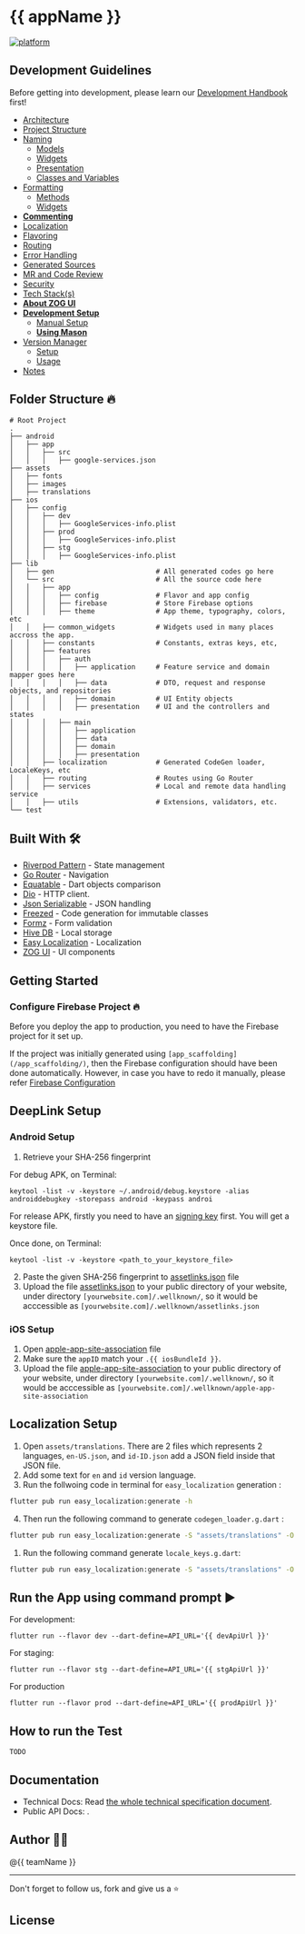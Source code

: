 # {{ appName }}

[![platform](https://img.shields.io/badge/platform-Flutter-blue.svg)](https://flutter.dev/)

## Development Guidelines
Before getting into development, please learn our [Development Handbook](doc/handbook.md) first!

  - [Architecture](doc/handbook.md#architecture)
  - [Project Structure](doc/handbook.md#project-structure)
  - [Naming](doc/handbook.md#naming)
    - [Models](doc/handbook.md#models)
    - [Widgets](doc/handbook.md#widgets)
    - [Presentation](doc/handbook.md#presentation)
    - [Classes and Variables](doc/handbook.md#classes-and-variables)
  - [Formatting](doc/handbook.md#formatting)
    - [Methods](doc/handbook.md#methods)
    - [Widgets](doc/handbook.md#widgets-1)
  - [**Commenting**](doc/handbook.md#commenting)
  - [Localization](doc/handbook.md#localization)
  - [Flavoring](doc/handbook.md#flavoring)
  - [Routing](doc/handbook.md#routing)
  - [Error Handling](doc/handbook.md#error-handling)
  - [Generated Sources](doc/handbook.md#generated-sources)
  - [MR and Code Review](doc/handbook.md#mr-and-code-review)
  - [Security](doc/handbook.md#security)
  - [Tech Stack(s)](doc/handbook.md#tech-stacks)
  - [**About ZOG UI**](doc/handbook.md#about-zog-ui)
  - [**Development Setup**](doc/handbook.md#development-setup)
    - [Manual Setup](doc/handbook.md#manual-setup)
    - [**Using Mason**](doc/handbook.md#using-mason)
  - [Version Manager](doc/handbook.md#version-manager)
    - [Setup](doc/handbook.md#setup)
    - [Usage](doc/handbook.md#usage)
  - [Notes](doc/handbook.md#notes)


## Folder Structure 🔥

    # Root Project
    .
    ├── android                       
    │   ├── app                      
    │   │   ├── src                            
    │   │   │   ├── google-services.json 
    ├── assets                            
    │   ├── fonts                        
    │   ├── images                           
    │   ├── translations 
    ├── ios                         
    │   ├── config                      
    │   │   ├── dev                            
    │   │   │   ├── GoogleServices-info.plist 
    │   │   ├── prod                             
    │   │   │   ├── GoogleServices-info.plist               
    │   │   ├── stg                             
    │   │   │   ├── GoogleServices-info.plist        
    ├── lib                             
    │   ├── gen                         # All generated codes go here
    │   └── src                         # All the source code here
    │   │   ├── app                                 
    │   │   │   ├── config              # Flavor and app config    
    │   │   │   ├── firebase            # Store Firebase options       
    │   │   │   ├── theme               # App theme, typography, colors, etc
    │   │   ├── common_widgets          # Widgets used in many places accross the app.
    │   │   ├── constants               # Constants, extras keys, etc,
    │   │   ├── features                         
    │   │   │   ├── auth  
    │   │   │   │   ├── application     # Feature service and domain mapper goes here
    │   │   │   │   ├── data            # DTO, request and response objects, and repositories
    │   │   │   │   ├── domain          # UI Entity objects
    │   │   │   │   ├── presentation    # UI and the controllers and states                    
    │   │   │   ├── main  
    │   │   │   │   ├── application  
    │   │   │   │   ├── data  
    │   │   │   │   ├── domain  
    │   │   │   │   ├── presentation                    
    │   │   ├── localization            # Generated CodeGen loader, LocaleKeys, etc  
    │   │   ├── routing                 # Routes using Go Router
    │   │   ├── services                # Local and remote data handling service
    │   │   ├── utils                   # Extensions, validators, etc.
    └── test                            


## Built With 🛠
* [Riverpod Pattern](https://riverpod.dev/) - State management
* [Go Router](https://pub.dev/packages/go_router/) - Navigation
* [Equatable](https://pub.dev/packages/equatable) - Dart objects comparison
* [Dio](https://github.com/cfug/dio) - HTTP client.
* [Json Serializable](https://pub.dev/packages/json_serializable) - JSON handling
* [Freezed](https://pub.dev/packages/freezed) - Code generation for immutable classes
* [Formz](https://pub.dev/packages/formz) - Form validation
* [Hive DB](https://docs.hivedb.dev/) - Local storage
* [Easy Localization](https://pub.dev/packages/easy_localization) - Localization
* [ZOG UI](https://pub.dev/packages/zog_ui) - UI components

## Getting Started

### Configure Firebase Project 🔥

Before you deploy the app to production, you need to have the Firebase project for it set up.

If the project was initially generated using `[app_scaffolding](/app_scaffolding/)`, then the Firebase configuration should have been done automatically. However, in case you have to redo it manually, please refer [Firebase Configuration](/)

## DeepLink Setup

### Android Setup

1. Retrieve your SHA-256 fingerprint

For debug APK, on Terminal:

```
keytool -list -v -keystore ~/.android/debug.keystore -alias androiddebugkey -storepass android -keypass androi
```

For release APK, firstly you need to have an [signing key](https://developer.android.com/studio/publish/app-signing#generate-key) first. You will get a keystore file.

Once done, on Terminal:

```
keytool -list -v -keystore <path_to_your_keystore_file>
```

2. Paste the given SHA-256 fingerprint to [assetlinks.json](./android/assetlinks.json) file
3. Upload the file [assetlinks.json](./android/assetlinks.json) to your public directory of your website, under directory `[yourwebsite.com]/.wellknown/`, so it would be acccessible as `[yourwebsite.com]/.wellknown/assetlinks.json`


### iOS Setup

1. Open [apple-app-site-association](./ios/apple-app-site-association) file
2. Make sure the `appID` match your `.{{ iosBundleId }}`.
3. Upload the file [apple-app-site-association](./ios/apple-app-site-association)  to your public directory of your website, under directory `[yourwebsite.com]/.wellknown/`, so it would be acccessible as `[yourwebsite.com]/.wellknown/apple-app-site-association`


## Localization Setup


1. Open `assets/translations`. There are 2 files which represents 2 languages, `en-US.json`, and `id-ID.json`
add a JSON field inside that JSON file.
2. Add some text for `en` and `id` version language.
3. Run the follwoing code in terminal for `easy_localization` generation :

```bash
flutter pub run easy_localization:generate -h
```

4. Then run the following command to generate `codegen_loader.g.dart` :

```bash
flutter pub run easy_localization:generate -S "assets/translations" -O "lib/src/localization"
```

1. Run the following command generate `locale_keys.g.dart`:

```bash
flutter pub run easy_localization:generate -S "assets/translations" -O "lib/src/localization" -o "locale_keys.g.dart" -f keys
```


## Run the App using command prompt ▶️

For development:

```console
flutter run --flavor dev --dart-define=API_URL='{{ devApiUrl }}'
```

For staging:

```console
flutter run --flavor stg --dart-define=API_URL='{{ stgApiUrl }}'
```

For production

```console
flutter run --flavor prod --dart-define=API_URL='{{ prodApiUrl }}'
```


## How to run the Test

```
TODO
```

## Documentation

- Technical Docs: Read [the whole technical specification document](doc/tech_specs.md). 
- Public API Docs: [](doc/api/index.html). 


## Author 🧑‍💻

@{{ teamName }}

* ****

Don't forget to follow us, fork and give us a ⭐


## License

```